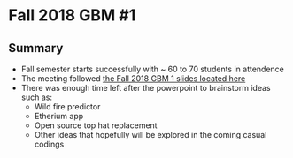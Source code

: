 # Fall 2018 GBM #1
## Summary 
- Fall semester starts successfully with ~ 60 to 70 students in attendence
- The meeting followed [the Fall 2018 GBM 1 slides located here](https://docs.google.com/presentation/d/14i5dnwzyQn6O0dZHekoeC_avIoSe7dEx0bWkEBlc2oE/edit?usp=sharing)
- There was enough time left after the powerpoint to brainstorm ideas such as:
    - Wild fire predictor
    - Etherium app
    - Open source top hat replacement
    - Other ideas that hopefully will be explored in the coming casual codings